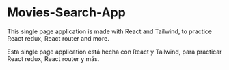 # Movies-Search-App

This single page application is made with React and Tailwind, to practice React redux, React router and more.

Esta single page application está hecha con React y Tailwind, para practicar React redux, React router y más.